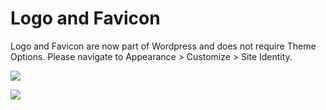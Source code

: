 # Logo and Favicon

Logo and Favicon are now part of Wordpress and does not require Theme Options. Please navigate to Appearance > Customize > Site Identity.

![](http://transvelo.github.io/docs/pizzaro/images/customize.png)

![](http://transvelo.github.io/docs/pizzaro/images/logo-favicon.png)




